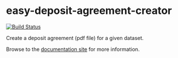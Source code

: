 easy-deposit-agreement-creator
==============================
[![Build Status](https://travis-ci.org/DANS-KNAW/easy-deposit-agreement-creator.png?branch=master)](https://travis-ci.org/DANS-KNAW/easy-deposit-agreement-creator)

Create a deposit agreement (pdf file) for a given dataset.

Browse to the [documentation site](http://dans-knaw.github.io/easy-deposit-agreement-creator) for more information.
